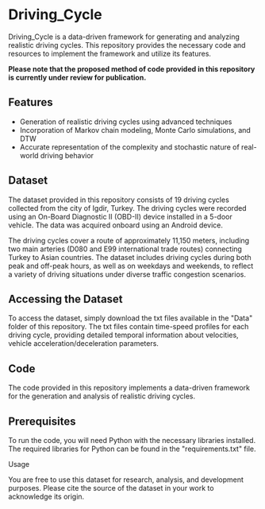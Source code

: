 
# Driving_Cycle

Driving_Cycle is a data-driven framework for generating and analyzing realistic driving cycles. This repository provides the necessary code and resources to implement the framework and utilize its features.

**Please note that the proposed method of code provided in this repository is currently under review for publication.**

## Features

-   Generation of realistic driving cycles using advanced techniques
-   Incorporation of Markov chain modeling, Monte Carlo simulations, and DTW
-   Accurate representation of the complexity and stochastic nature of real-world driving behavior

## Dataset
The dataset provided in this repository consists of 19 driving cycles collected from the city of Igdir, Turkey. The driving cycles were recorded using an On-Board Diagnostic II (OBD-II) device installed in a 5-door vehicle. The data was acquired onboard using an Android device.

The driving cycles cover a route of approximately 11,150 meters, including two main arteries (D080 and E99 international trade routes) connecting Turkey to Asian countries. The dataset includes driving cycles during both peak and off-peak hours, as well as on weekdays and weekends, to reflect a variety of driving situations under diverse traffic congestion scenarios.

## Accessing the Dataset
To access the dataset, simply download the txt files available in the "Data" folder of this repository. The txt files contain time-speed profiles for each driving cycle, providing detailed temporal information about velocities, vehicle acceleration/deceleration parameters.

## Code
The code provided in this repository implements a data-driven framework for the generation and analysis of realistic driving cycles.

## Prerequisites
To run the code, you will need Python with the necessary libraries installed. The required libraries for Python can be found in the "requirements.txt" file.

Usage

You are free to use this dataset for research, analysis, and development purposes. Please cite the source of the dataset in your work to acknowledge its origin.
